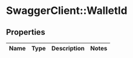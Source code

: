 # SwaggerClient::WalletId

## Properties
Name | Type | Description | Notes
------------ | ------------- | ------------- | -------------


